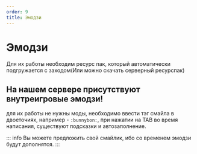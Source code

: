 ```yaml
---
order: 9
title: Эмодзи
---
```


# Эмодзи
Для их работы необходим ресурс пак, который автоматически подгружается с заходом(Или можно скачать серверный ресурспак)

## На нашем сервере присутствуют внутреигровые эмодзи!

для их работы не нужны моды, необходимо ввести тэг смайла в двоеточиях, например - 
`:bunnybon:`, при нажатии на TAB во время написания, существуют подсказки и автозаполнение.

::: info
Вы можете предложить свой смайлик, ибо со временем эмодзи будут дополнятся.
:::